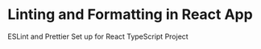 # Linting and Formatting in React App

ESLint and Prettier Set up for React TypeScript Project
<!-- "storybook": "set NODE_OPTIONS=--openssl-legacy-provider && start-storybook -p 6006", -->